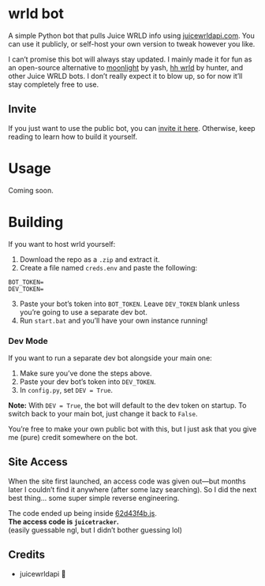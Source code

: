 # wrld bot
A simple Python bot that pulls Juice WRLD info using [juicewrldapi.com](https://juicewrldapi.com). You can use it publicly, or self-host your own version to tweak however you like.  

I can’t promise this bot will always stay updated. I mainly made it for fun as an open-source alternative to [moonlight]() by yash, [hh wrld]() by hunter, and other Juice WRLD bots. I don’t really expect it to blow up, so for now it’ll stay completely free to use.  

## Invite
If you just want to use the public bot, you can [invite it here](). Otherwise, keep reading to learn how to build it yourself.  

# Usage
Coming soon.  

# Building
If you want to host wrld yourself:  
1. Download the repo as a `.zip` and extract it.  
2. Create a file named `creds.env` and paste the following:  
```
BOT_TOKEN=
DEV_TOKEN=
```
3. Paste your bot’s token into `BOT_TOKEN`. Leave `DEV_TOKEN` blank unless you’re going to use a separate dev bot.  
4. Run `start.bat` and you’ll have your own instance running!  

### Dev Mode
If you want to run a separate dev bot alongside your main one:  
1. Make sure you’ve done the steps above.  
2. Paste your dev bot’s token into `DEV_TOKEN`.  
3. In `config.py`, set `DEV = True`.  

**Note:** With `DEV = True`, the bot will default to the dev token on startup. To switch back to your main bot, just change it back to `False`.  

You’re free to make your own public bot with this, but I just ask that you give me (pure) credit somewhere on the bot.  

## Site Access
When the site first launched, an access code was given out—but months later I couldn’t find it anywhere (after some lazy searching). So I did the next best thing… some super simple reverse engineering.  

The code ended up being inside [62d43f4b.js](https://juicewrldapi.com/assets/index.62d43f4b.js).  
**The access code is `juicetracker`.**  
(easily guessable ngl, but I didn’t bother guessing lol)  

## Credits
- juicewrldapi 💖  
